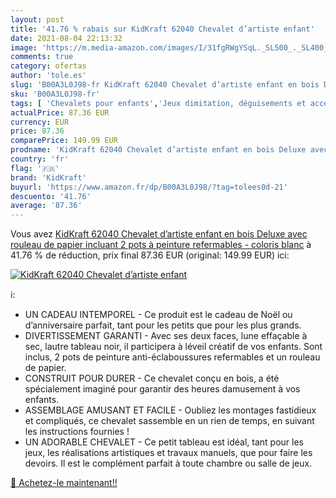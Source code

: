```yaml
---
layout: post
title: '41.76 % rabais sur KidKraft 62040 Chevalet d’artiste enfant'
date: 2021-08-04 22:13:32
image: 'https://m.media-amazon.com/images/I/31fgRWgYSqL._SL500_._SL400_.jpg'
comments: true
category: ofertas
author: 'tole.es'
slug: 'B00A3L0J98-fr KidKraft 62040 Chevalet d’artiste enfant en bois Deluxe...'
sku: 'B00A3L0J98-fr'
tags: [ 'Chevalets pour enfants','Jeux dimitation, déguisements et accessoires','Jeux et Jouets','Jeux et jouets','Kits de loisirs créatifs','Loisirs créatifs','Matériaux de dessin et de peinture','Tableaux','kidkraft', ]
actualPrice: 87.36 EUR
currency: EUR
price: 87.36
comparePrice: 149.99 EUR
prodname: 'KidKraft 62040 Chevalet d’artiste enfant en bois Deluxe avec rouleau de papier  incluant 2 pots à peinture refermables - coloris blanc'
country: 'fr'
flag: '🇫🇷'
brand: 'KidKraft'
buyurl: 'https://www.amazon.fr/dp/B00A3L0J98/?tag=tolees0d-21'
descuento: '41.76'
average: '87.36'
---
```


Vous avez [KidKraft 62040 Chevalet d’artiste enfant en bois Deluxe avec rouleau de papier  incluant 2 pots à peinture refermables - coloris blanc](https://www.amazon.fr/dp/B00A3L0J98/?tag=tolees0d-21)  à  41.76 % de réduction, prix final  87.36 EUR (original: 149.99 EUR) ici:

[![KidKraft 62040 Chevalet d’artiste enfant](https://m.media-amazon.com/images/I/31fgRWgYSqL._SL500_._SL400_.jpg)](https://www.amazon.fr/dp/B00A3L0J98/?tag=tolees0d-21)

ℹ️:

- UN CADEAU INTEMPOREL - Ce produit est le cadeau de Noël ou d’anniversaire parfait, tant pour les petits que pour les plus grands.
- DIVERTISSEMENT GARANTI - Avec ses deux faces, lune effaçable à sec, lautre tableau noir, il participera à léveil créatif de vos enfants. Sont inclus, 2 pots de peinture anti-éclaboussures refermables et un rouleau de papier.
- CONSTRUIT POUR DURER - Ce chevalet conçu en bois, a été spécialement imaginé pour garantir des heures damusement à vos enfants.
- ASSEMBLAGE AMUSANT ET FACILE - Oubliez les montages fastidieux et compliqués, ce chevalet sassemble en un rien de temps, en suivant les instructions fournies !
- UN ADORABLE CHEVALET - Ce petit tableau est idéal, tant pour les jeux, les réalisations artistiques et travaux manuels, que pour faire les devoirs. Il est le complément parfait à toute chambre ou salle de jeux.

[🛒 Achetez-le maintenant!!](https://www.amazon.fr/dp/B00A3L0J98/?tag=tolees0d-21)

